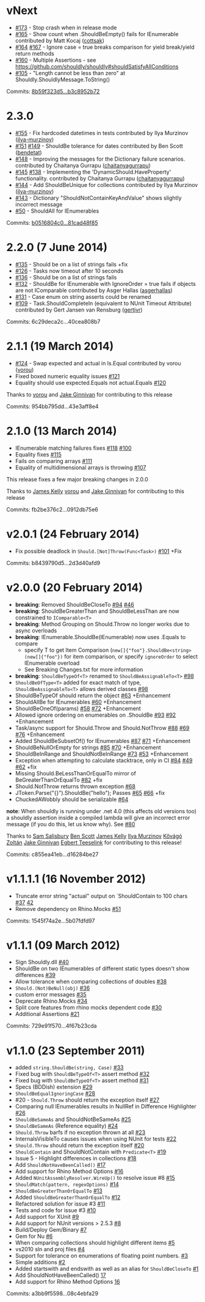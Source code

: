 # vNext

 - [#173](https://github.com/shouldly/shouldly/pull/173) - Stop crash when in release mode
 - [#165](https://github.com/shouldly/shouldly/pull/165) - Show count when .ShouldBeEmpty() fails for IEnumerable contributed by Matt Kocaj ([cottsak](https://github.com/cottsak))
 - [#164](https://github.com/shouldly/shouldly/issues/164) [#167](https://github.com/shouldly/shouldly/pull/167) - Ignore case = true breaks comparison for yield break/yield return methods
 - [#160](https://github.com/shouldly/shouldly/issues/160) - Multiple Assertions - see https://github.com/shouldly/shouldly#shouldSatisfyAllConditions
 - [#105](https://github.com/shouldly/shouldly/issues/105) - "Length cannot be less than zero" at Shouldly.ShouldlyMessage.ToString()

Commits: [8b59f323d5...b3c8952b72](https://github.com/shouldly/shouldly/compare/8b59f323d5...b3c8952b72)


# 2.3.0

 - [#155](https://github.com/shouldly/shouldly/pull/155) - Fix hardcoded datetimes in tests contributed by Ilya Murzinov ([ilya-murzinov](https://github.com/ilya-murzinov))
 - [#151](https://github.com/shouldly/shouldly/pull/151) [#149](https://github.com/shouldly/shouldly/issues/149) - ShouldBe tolerance for dates contributed by Ben Scott ([bendetat](https://github.com/bendetat))
 - [#148](https://github.com/shouldly/shouldly/pull/148) - Improving the messages for the Dictionary failure scenarios. contributed by Chaitanya Gurrapu ([chaitanyagurrapu](https://github.com/chaitanyagurrapu))
 - [#145](https://github.com/shouldly/shouldly/pull/145) [#138](https://github.com/shouldly/shouldly/issues/138) - Implementing the 'DynamicShould.HaveProperty' functionality. contributed by Chaitanya Gurrapu ([chaitanyagurrapu](https://github.com/chaitanyagurrapu))
 - [#144](https://github.com/shouldly/shouldly/pull/144) - Add ShouldBeUnique for collections contributed by Ilya Murzinov ([ilya-murzinov](https://github.com/ilya-murzinov))
 - [#143](https://github.com/shouldly/shouldly/issues/143) - Dictionary "ShouldNotContainKeyAndValue" shows slightly incorrect message
 - [#50](https://github.com/shouldly/shouldly/issues/50) - ShouldAll for IEnumerables

Commits: [b0516804c0...81cad48f85](https://github.com/shouldly/shouldly/compare/b0516804c0...81cad48f85)


# 2.2.0 (7 June 2014)

 - [#135](https://github.com/shouldly/shouldly/issues/135) - Should be on a list of strings fails +fix
 - [#126](https://github.com/shouldly/shouldly/pull/126) - Tasks now timeout after 10 seconds
 - [#136](https://github.com/shouldly/shouldly/pull/136) - Should be on a list of strings fails
 - [#132](https://github.com/shouldly/shouldly/pull/132) - ShouldBe for IEnumerable with IgnoreOrder = true fails if objects are not IComparable contributed by Asger Hallas ([asgerhallas](https://github.com/asgerhallas))
 - [#131](https://github.com/shouldly/shouldly/issues/131) - Case enum on string asserts could be renamed
 - [#109](https://github.com/shouldly/shouldly/issues/109) - Task.ShouldCompleteIn (equivalent to NUnit Timeout Attribute) contributed by Gert Jansen van Rensburg ([gertjvr](https://github.com/gertjvr))

Commits: 6c29deca2c...40cea808b7


# 2.1.1 (19 March 2014)

 - [#124](https://github.com/shouldly/shouldly/pull/124) - Swap expected and actual in Is.Equal contributed by vorou ([vorou](https://github.com/vorou))
 - Fixed boxed numeric equality issues [#121](https://github.com/shouldly/shouldly/issues/121)
 - Equality should use expected.Equals not actual.Equals [#120](https://github.com/shouldly/shouldly/issues/120)

Thanks to [vorou](https://github.com/vorou) and [Jake Ginnivan](https://github.com/jakeginnivan) for contributing to this release

Commits: 954bb795dd...43e3aff8e4


# 2.1.0 (13 March 2014)

 - IEnumerable matching failures fixes [#118](https://github.com/shouldly/shouldly/issues/118) [#100](https://github.com/shouldly/shouldly/issues/100)
 - Equality fixes [#115](https://github.com/shouldly/shouldly/pull/115)
 - Fails on comparing arrays [#111](https://github.com/shouldly/shouldly/issues/111)
 - Equality of multidimensional arrays is throwing [#107](https://github.com/shouldly/shouldly/issues/107)

This release fixes a few major breaking changes in 2.0.0

Thanks to [James Kelly](https://github.com/jmkelly) [vorou](https://github.com/vorou) and [Jake Ginnivan](https://github.com/jakeginnivan) for contributing to this release

Commits: fb2be376c2...0912db75e6


# v2.0.1 (24 February 2014)

 - Fix possible deadlock in `Should.[Not]Throw(Func<Task>)` [#101](https://github.com/shouldly/shouldly/issues/101) +Fix

Commits: b8439790d5...2d3d40afd9


# v2.0.0 (20 February 2014)

 - **breaking**: Removed ShouldBeCloseTo [#94](https://github.com/shouldly/shouldly/pull/94) [#46](https://github.com/shouldly/shouldly/issues/46)
 - **breaking**: ShouldBeGreaterThan and ShouldBeLessThan are now constrained to `IComparable<T>`
 - **breaking**: Method Grouping on Should.Throw no longer works due to async overloads
 - **breaking**: IEnumerable.ShouldBe(IEnumerable) now uses .Equals to compare
     - specify T to get Item Comparison (`new[]{"foo"}.ShouldBe<string>(new[]{"foo"})` for item comparison, or specify `ignoreOrder` to select IEnumerable overload
     - See Breaking Changes.txt for more information
 - **breaking**: `ShouldBeTypeOf<T>` renamed to `ShouldBeAssignableTo<T>` [#98](https://github.com/shouldly/shouldly/issues/98)
 - `ShouldBeOfType<T>` added for exact match of type, `ShouldBeAssignableTo<T>` allows derived classes [#98](https://github.com/shouldly/shouldly/issues/98)
 - ShouldBeTypeOf should return the object [#63](https://github.com/shouldly/shouldly/pull/63) +Enhancement
 - ShouldAllBe for IEnumerables [#60](https://github.com/shouldly/shouldly/pull/60) +Enhancement
 - ShouldBeOneOf(params) [#58](https://github.com/shouldly/shouldly/issues/58) [#72](https://github.com/shouldly/shouldly/pull/72) +Enhancement
 - Allowed ignore ordering on enumerables on .ShouldBe [#93](https://github.com/shouldly/shouldly/pull/93) [#92](https://github.com/shouldly/shouldly/issues/92) +Enhancement
 - Task/async support for Should.Throw and Should.NotThrow [#88](https://github.com/shouldly/shouldly/pull/88) [#69](https://github.com/shouldly/shouldly/issues/69) [#76](https://github.com/shouldly/shouldly/pull/76) +Enhancement
 - Added ShouldBeSubsetOf() for IEnumerables [#87](https://github.com/shouldly/shouldly/pull/87) [#71](https://github.com/shouldly/shouldly/issues/71) +Enhancement
 - ShouldBeNullOrEmpty for strings [#85](https://github.com/shouldly/shouldly/pull/85) [#70](https://github.com/shouldly/shouldly/issues/70) +Enhancement
 - ShouldBeInRange and ShouldNotBeInRange [#73](https://github.com/shouldly/shouldly/pull/73) [#53](https://github.com/shouldly/shouldly/issues/53) +Enhancement
 - Exception when attempting to calculate stacktrace, only in CI [#84](https://github.com/shouldly/shouldly/pull/84) [#49](https://github.com/shouldly/shouldly/issues/49) [#62](https://github.com/shouldly/shouldly/issues/62) +fix
 - Missing Should.BeLessThanOrEqualTo mirror of BeGreaterThanOrEqualTo [#82](https://github.com/shouldly/shouldly/issues/82) +fix
 - Should.NotThrow returns thrown exception [#68](https://github.com/shouldly/shouldly/pull/68)
 - JToken.Parse("{}").ShouldBe("hello"); Passes [#65](https://github.com/shouldly/shouldly/issues/65) [#66](https://github.com/shouldly/shouldly/pull/66) +fix
 - ChuckedAWobbly should be serializable [#64](https://github.com/shouldly/shouldly/pull/64)

**note**: When shouldly is running under .net 4.0 (this affects old versions too) a shouldly assertion inside a compiled lambda will give an incorrect error message (if you do this, let us know why). See [#80](https://github.com/shouldly/shouldly/issues/80)

Thanks to [Sam Salisbury](https://github.com/samsalisbury) [Ben Scott](https://github.com/bendetat) [James Kelly](https://github.com/jmkelly) [Ilya Murzinov](https://github.com/ilya-murzinov) [Kővágó Zoltán](https://github.com/DirtYiCE) [Jake Ginnivan](https://github.com/jakeginnivan) [Egbert Teeselink](https://github.com/eteeselink) for contributing to this release!

Commits: c855ea41eb...d16284be27


# v1.1.1.1 (16 November 2012)

 - Truncate error string "actual" output on `ShouldContain to 100 chars [#37](https://github.com/shouldly/shouldly/issues/37) [42](https://github.com/shouldly/shouldly/pull/42)
 - Remove dependency on Rhino.Mocks [#51](https://github.com/shouldly/shouldly/issues/51)

Commits: 1545f74a2e...5b07fdfd97


# v1.1.1 (09 March 2012)

 - Sign Shouldly.dll [#40](https://github.com/shouldly/shouldly/issues/40)
 - ShouldBe on two IEnumerables of different static types doesn't show differences [#39](https://github.com/shouldly/shouldly/issues/39)
 - Allow tolerance when comparing collections of doubles [#38](https://github.com/shouldly/shouldly/issues/38)
 - `Should.(Not)BeNull(obj)` [#36](https://github.com/shouldly/shouldly/issues/36)
 - custom error messages [#35](https://github.com/shouldly/shouldly/issues/35)
 - Deprecate Rhino.Mocks [#34](https://github.com/shouldly/shouldly/issues/34)
 - Split core features from rhino mocks dependent code [#30](https://github.com/shouldly/shouldly/issues/30)
 - Additional Assertions [#21](https://github.com/shouldly/shouldly/issues/21)

Commits: 729e91f570...4f67b23cda


# v1.1.0 (23 September 2011)

 - added `string.ShouldBe(string, Case)` [#33](https://github.com/shouldly/shouldly/pull/33)
 - Fixed bug with `ShouldBeTypeOf<T>` assert method [#32](https://github.com/shouldly/shouldly/pull/32)
 - Fixed bug with `ShouldBeTypeOf<T>` assert method [#31](https://github.com/shouldly/shouldly/pull/31)
 - Specs (BDDish) extension [#29](https://github.com/shouldly/shouldly/pull/29)
 - `ShouldBeEqualIgnoringCase` [#28](https://github.com/shouldly/shouldly/pull/28)
 - #20 - `Should.Throw` should return the exception itself [#27](https://github.com/shouldly/shouldly/pull/27)
 - Comparing null IEnumerables results in NullRef in Difference Highlighter [#26](https://github.com/shouldly/shouldly/issues/26)
 - `ShouldBeSameAs` and ShouldNotBeSameAs [#25](https://github.com/shouldly/shouldly/pull/25)
 - `ShouldBeSameAs` (Reference equality) [#24](https://github.com/shouldly/shouldly/issues/24)
 - `Should.Throw` barfs if no exception thrown at all [#23](https://github.com/shouldly/shouldly/issues/23)
 - InternalsVisibleTo causes issues when using NUnit for tests [#22](https://github.com/shouldly/shouldly/issues/22)
 - `Should.Throw` should return the exception itself [#20](https://github.com/shouldly/shouldly/issues/20)
 - `ShouldContain` and ShouldNotContain with `Predicate<T>` [#19](https://github.com/shouldly/shouldly/issues/19)
 - Issue 5 - Highlight differences in collections [#18](https://github.com/shouldly/shouldly/pull/18)
 - Add `ShouldNotHaveBeenCalled()` [#17](https://github.com/shouldly/shouldly/issues/17)
 - Add support for Rhino Method Options [#16](https://github.com/shouldly/shouldly/issues/16)
 - Added `NUnitAssemblyResolver.WireUp()` to resolve issue #8 [#15](https://github.com/shouldly/shouldly/pull/15)
 - `ShouldMatch(pattern, regexOptions)` [#14](https://github.com/shouldly/shouldly/issues/14)
 - `ShouldBeGreaterThanOrEqualTo` [#13](https://github.com/shouldly/shouldly/pull/13)
 - Added `ShouldBeGreaterThanOrEqualTo` [#12](https://github.com/shouldly/shouldly/pull/12)
 - Refactored solution for issue #3 [#11](https://github.com/shouldly/shouldly/pull/11)
 - Tests and code for issue #3 [#10](https://github.com/shouldly/shouldly/pull/10)
 - Add support for XUnit [#9](https://github.com/shouldly/shouldly/issues/9)
 - Add support for NUnit versions > 2.5.3 [#8](https://github.com/shouldly/shouldly/issues/8)
 - Build/Deploy Gem/Binary [#7](https://github.com/shouldly/shouldly/pull/7)
 - Gem for Nu [#6](https://github.com/shouldly/shouldly/issues/6)
 - When comparing collections should highlight different items [#5](https://github.com/shouldly/shouldly/issues/5)
 - vs2010 sln and proj files [#4](https://github.com/shouldly/shouldly/issues/4)
 - Support for tolerance on enumerations of floating point numbers. [#3](https://github.com/shouldly/shouldly/issues/3)
 - Simple additions [#2](https://github.com/shouldly/shouldly/pull/2)
 - Added startswith and endswith as well as an alias for `ShouldBeCloseTo` [#1](https://github.com/shouldly/shouldly/pull/1)
 - Add ShouldNotHaveBeenCalled() [17](https://github.com/shouldly/shouldly/issues/17)
 - Add support for Rhino Method Options [16](https://github.com/shouldly/shouldly/issues/16)

Commits: a3bb9f5598...08c4ebfa29
